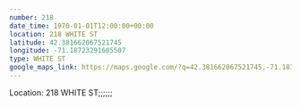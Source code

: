 ```yaml
---
number: 218
date_time: 1970-01-01T12:00:00+00:00
location: 218 WHITE ST
latitude: 42.381662067521745
longitude: -71.18723291605507
type: WHITE ST
google_maps_link: https://maps.google.com/?q=42.381662067521745,-71.18723291605507
---
```


Location: 218 WHITE ST;;;;;;
